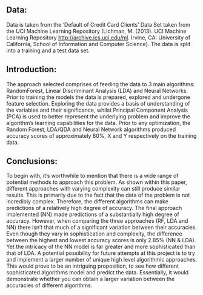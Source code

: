 ## Data:
Data is taken from the ‘Default of Credit Card Clients’ Data Set taken from the UCI Machine Learning Repository (Lichman, M. (2013). UCI Machine Learning Repository http://archive.ics.uci.edu/ml. Irvine, CA: University of California, School of Information and Computer Science). The data is split into a training and a test data set.

## Introduction:
The approach selected comprises of feeding the data to 3 main algorithms: RandomForest, Linear Discriminant Analysis (LDA) and Neural Networks. Prior to training the models the data is prepared, explored and undergone feature selection. Exploring the data provides a basis of understanding of the variables and their significance, whilst Principal Component Analysis (PCA) is used to better represent the underlying problem and improve the algorithm’s learning capabilities for the data. Prior to any optimization, the Random Forest, LDA/QDA and Neural Network algorithms produced accuracy scores of approximately 80%, X and Y respectively on the training data.

## Conclusions:
To begin with, it’s worthwhile to mention that there is a wide range of potential methods to approach this problem. As shown within this paper, different approaches with varying complexity can still produce similar results. This is primarily due to the fact that the data of the problem is not incredibly complex. Therefore, the different algorithms can make predictions of a relatively high degree of accuracy.
The final approach implemented (NN) made predictions of a substantially high degree of accuracy. However, when comparing the three approaches (RF, LDA and NN) there isn’t that much of a significant variation between their accuracies. Even though they vary in sophistication and complexity, the difference between the highest and lowest accuracy scores is only 2.85% (NN & LDA). Yet the intricacy of the NN model is far greater and more sophisticated than that of LDA.
A potential possibility for future attempts at this project is to try and implement a larger number of unique high level algorithmic approaches. This would prove to be an intriguing proposition, to see how different sophisticated algorithms model and predict the data. Essentially, it would demonstrate whether you can obtain a larger variation between the accuracies of different algorithms.
